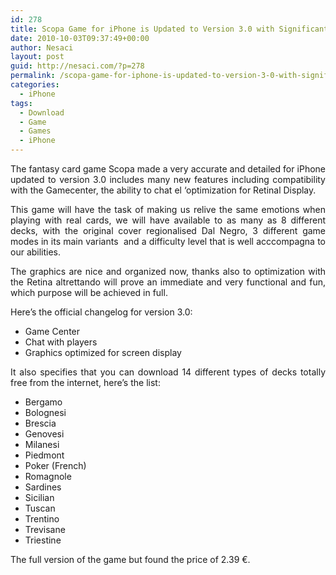 ```yaml
---
id: 278
title: Scopa Game for iPhone is Updated to Version 3.0 with Significant New
date: 2010-10-03T09:37:49+00:00
author: Nesaci
layout: post
guid: http://nesaci.com/?p=278
permalink: /scopa-game-for-iphone-is-updated-to-version-3-0-with-significant-new/
categories:
  - iPhone
tags:
  - Download
  - Game
  - Games
  - iPhone
---
```

<p style="text-align: justify;">
  The fantasy card game Scopa made a very accurate and detailed for iPhone updated to version 3.0 includes many new features including compatibility with the Gamecenter, the ability to chat el &#8216;optimization for Retinal Display.
</p>

<p style="text-align: justify;">
  This game will have the task of making us relive the same emotions when playing with real cards, we will have available to as many as 8 different decks, with the original cover regionalised Dal Negro, 3 different game modes in its main variants  and a difficulty level that is well acccompagna to our abilities.
</p>

<p style="text-align: justify;">
  The graphics are nice and organized now, thanks also to optimization with the Retina altrettando will prove an immediate and very functional and fun, which purpose will be achieved in full.
</p>

<p style="text-align: justify;">
  Here&#8217;s the official changelog for version 3.0:
</p>

<ul style="text-align: justify;">
  <li>
    Game Center
  </li>
  <li>
    Chat with players
  </li>
  <li>
    Graphics optimized for screen display
  </li>
</ul>

<p style="text-align: justify;">
  It also specifies that you can download 14 different types of decks totally free from the internet, here&#8217;s the list:
</p>

<ul style="text-align: justify;">
  <li>
    Bergamo
  </li>
  <li>
    Bolognesi
  </li>
  <li>
    Brescia
  </li>
  <li>
    Genovesi
  </li>
  <li>
    Milanesi
  </li>
  <li>
    Piedmont
  </li>
  <li>
    Poker (French)
  </li>
  <li>
    Romagnole
  </li>
  <li>
    Sardines
  </li>
  <li>
    Sicilian
  </li>
  <li>
    Tuscan
  </li>
  <li>
    Trentino
  </li>
  <li>
    Trevisane
  </li>
  <li>
    Triestine
  </li>
</ul>

<p style="text-align: justify;">
  The full version of the game but found the price of 2.39 €.
</p>